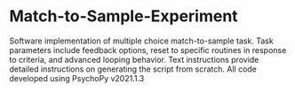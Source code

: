 # Match-to-Sample-Experiment
 Software implementation of multiple choice match-to-sample task. 
 Task parameters include feedback options, reset to specific routines in response to criteria, and advanced looping behavior. Text instructions provide detailed instructions on generating the script from scratch. 
 All code developed using PsychoPy v2021.1.3
